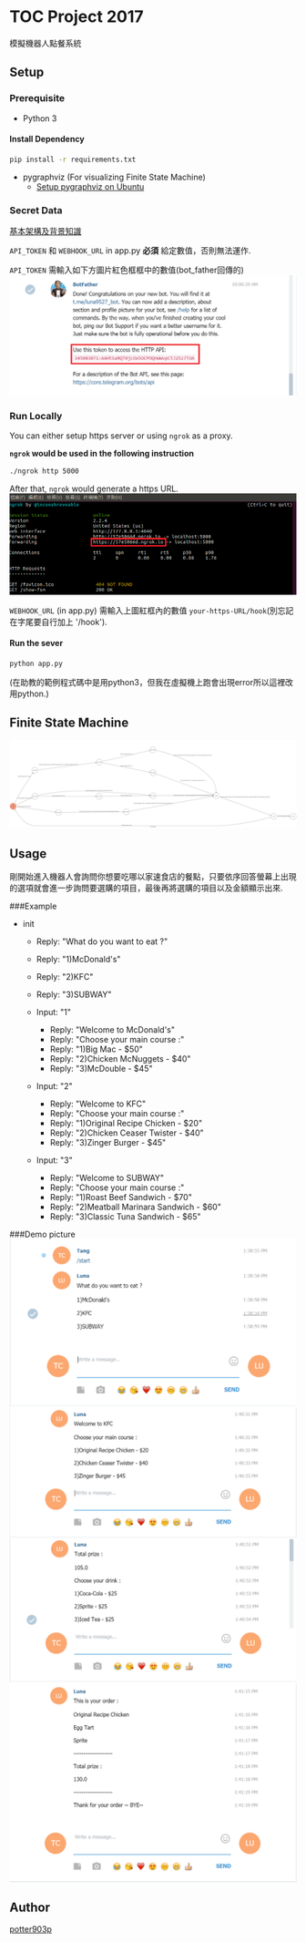 # TOC Project 2017

模擬機器人點餐系統

## Setup

### Prerequisite
* Python 3

#### Install Dependency
```sh
pip install -r requirements.txt
```

* pygraphviz (For visualizing Finite State Machine)
    * [Setup pygraphviz on Ubuntu](http://www.jianshu.com/p/a3da7ecc5303)

### Secret Data
[基本架構及背景知識](http://lee-w.github.io/posts/bot/2017/03/create-a-telegram-echobot/) 

`API_TOKEN` 和 `WEBHOOK_URL` in app.py **必須** 給定數值，否則無法運作.

`API_TOKEN` 需輸入如下方圖片紅色框框中的數值(bot_father回傳的)
![API](./img/API.png)

### Run Locally
You can either setup https server or using `ngrok` as a proxy.

**`ngrok` would be used in the following instruction**

```sh
./ngrok http 5000
```

After that, `ngrok` would generate a https URL.
![URL](./img/URL.png)

`WEBHOOK_URL` (in app.py) 需輸入上圖紅框內的數值 `your-https-URL/hook`(別忘記在字尾要自行加上 '/hook').

#### Run the sever

```sh
python app.py
```
(在助教的範例程式碼中是用python3，但我在虛擬機上跑會出現error所以這裡改用python.)

## Finite State Machine
![fsm](./img/show-fsm.png)

## Usage
剛開始進入機器人會詢問你想要吃哪以家速食店的餐點，只要依序回答螢幕上出現的選項就會進一步詢問要選購的項目，最後再將選購的項目以及金額顯示出來.

###Example
* init
	* Reply: "What do you want to eat ?"
	* Reply: "1)McDonald's"
	* Reply: "2)KFC"
	* Reply: "3)SUBWAY"

	* Input: "1"
		* Reply: "Welcome to McDonald's"
		* Reply: "Choose your main course :"
		* Reply: "1)Big Mac - $50"
		* Reply: "2)Chicken McNuggets - $40"
		* Reply: "3)McDouble - $45"

	* Input: "2"
		* Reply: "Welcome to KFC"
		* Reply: "Choose your main course :"
		* Reply: "1)Original Recipe Chicken - $20"
		* Reply: "2)Chicken Ceaser Twister - $40"
		* Reply: "3)Zinger Burger - $45"

	* Input: "3"
		* Reply: "Welcome to SUBWAY"
		* Reply: "Choose your main course :"
		* Reply: "1)Roast Beef Sandwich - $70"
		* Reply: "2)Meatball Marinara Sandwich - $60"
		* Reply: "3)Classic Tuna Sandwich - $65"

###Demo picture
![demo_1](./img/1.png)
![demo_2](./img/2.png)
![demo_3](./img/3.png)
![demo_4](./img/4.png)

## Author
[potter903p](https://github.com/potter903p)
